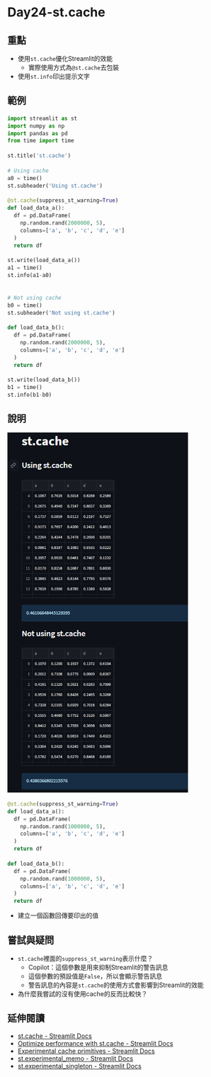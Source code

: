 # Day24-st.cache

## 重點
+ 使用`st.cache`優化Streamlit的效能
    + 實際使用方式為`@st.cache`去包裝
+ 使用`st.info`印出提示文字

## 範例
```python
import streamlit as st
import numpy as np
import pandas as pd
from time import time

st.title('st.cache')

# Using cache
a0 = time()
st.subheader('Using st.cache')

@st.cache(suppress_st_warning=True)
def load_data_a():
  df = pd.DataFrame(
    np.random.rand(2000000, 5),
    columns=['a', 'b', 'c', 'd', 'e']
  )
  return df

st.write(load_data_a())
a1 = time()
st.info(a1-a0)


# Not using cache
b0 = time()
st.subheader('Not using st.cache')

def load_data_b():
  df = pd.DataFrame(
    np.random.rand(2000000, 5),
    columns=['a', 'b', 'c', 'd', 'e']
  )
  return df

st.write(load_data_b())
b1 = time()
st.info(b1-b0)
```

## 說明
![](../fig/Day24.png)
```python
@st.cache(suppress_st_warning=True)
def load_data_a():
  df = pd.DataFrame(
    np.random.rand(1000000, 5),
    columns=['a', 'b', 'c', 'd', 'e']
  )
  return df

def load_data_b():
  df = pd.DataFrame(
    np.random.rand(1000000, 5),
    columns=['a', 'b', 'c', 'd', 'e']
  )
  return df
```
+ 建立一個函數回傳要印出的值


## 嘗試與疑問
+ `st.cache`裡面的`suppress_st_warning`表示什麼？
  + Copilot：這個參數是用來抑制Streamlit的警告訊息
  + 這個參數的預設值是`False`，所以會顯示警告訊息
  + 警告訊息的內容是`st.cache`的使用方式會影響到Streamlit的效能
+ 為什麼我嘗試的沒有使用cache的反而比較快？

## 延伸閱讀
+ [st.cache - Streamlit Docs](https://docs.streamlit.io/library/api-reference/performance/st.cache)
+ [Optimize performance with st.cache - Streamlit Docs](https://docs.streamlit.io/library/advanced-features/caching)
+ [Experimental cache primitives - Streamlit Docs](https://docs.streamlit.io/library/advanced-features/experimental-cache-primitives)
+ [st.experimental_memo - Streamlit Docs](https://docs.streamlit.io/library/api-reference/performance/st.experimental_memo)
+ [st.experimental_singleton - Streamlit Docs](https://docs.streamlit.io/library/api-reference/performance/st.experimental_singleton)